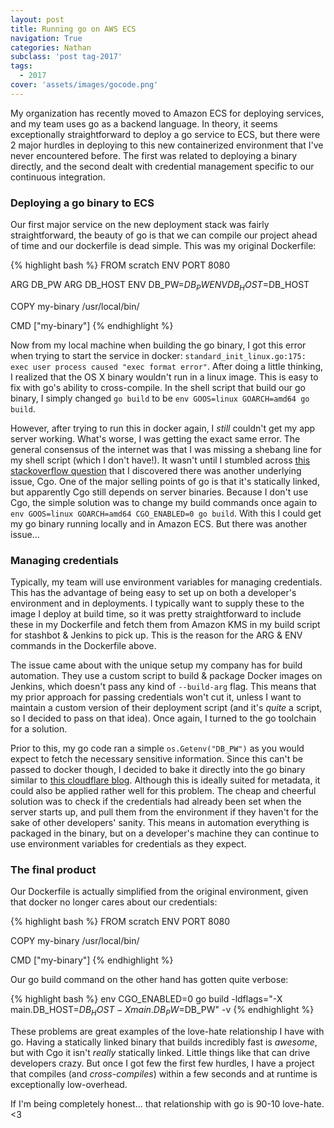```yaml
---
layout: post
title: Running go on AWS ECS
navigation: True
categories: Nathan
subclass: 'post tag-2017'
tags:
  - 2017
cover: 'assets/images/gocode.png'
---
```


My organization has recently moved to Amazon ECS for deploying services, and my team uses go as a backend language. In theory, it seems exceptionally straightforward to deploy a go service to ECS, but there were 2 major hurdles in deploying to this new containerized environment that I've never encountered before. The first was related to deploying a binary directly, and the second dealt with credential management specific to our continuous integration.

### Deploying a go binary to ECS

Our first major service on the new deployment stack was fairly straightforward, the beauty of go is that we can compile our project ahead of time and our dockerfile is dead simple. This was my original Dockerfile:


{% highlight bash %}
FROM scratch
ENV PORT 8080

ARG DB_PW
ARG DB_HOST
ENV DB_PW=$DB_PW
ENV DB_HOST=$DB_HOST

COPY my-binary /usr/local/bin/

CMD ["my-binary"]
{% endhighlight %}

Now from my local machine when building the go binary, I got this error when trying to start the service in docker: `standard_init_linux.go:175: exec user process caused "exec format error"`. After doing a little thinking, I realized that the OS X binary wouldn't run in a linux image. This is easy to fix with go's ability to cross-compile. In the shell script that build our go binary, I simply changed `go build` to be `env GOOS=linux GOARCH=amd64 go build`.

However, after trying to run this in docker again, I _still_ couldn't get my app server working. What's worse, I was getting the exact same error. The general consensus of the internet was that I was missing a shebang line for my shell script (which I don't have!). It wasn't until I stumbled across [this stackoverflow question](http://stackoverflow.com/questions/34729748/installed-go-binary-not-found-in-path-on-alpine-linux-docker) that I discovered there was another underlying issue, Cgo. One of the major selling points of go is that it's statically linked, but apparently Cgo still depends on server binaries. Because I don't use Cgo, the simple solution was to change my build commands once again to `env GOOS=linux GOARCH=amd64 CGO_ENABLED=0 go build`. With this I could get my go binary running locally and in Amazon ECS. But there was another issue...

### Managing credentials

Typically, my team will use environment variables for managing credentials. This has the advantage of being easy to set up on both a developer's environment and in deployments. I typically want to supply these to the image I deploy at build time, so it was pretty straightforward to include these in my Dockerfile and fetch them from Amazon KMS in my build script for stashbot & Jenkins to pick up. This is the reason for the ARG & ENV commands in the Dockerfile above.

The issue came about with the unique setup my company has for build automation. They use a custom script to build & package Docker images on Jenkins, which doesn't pass any kind of `--build-arg` flag. This means that my prior approach for passing credentials won't cut it, unless I want to maintain a custom version of their deployment script (and it's _quite_ a script, so I decided to pass on that idea). Once again, I turned to the go toolchain for a solution.

Prior to this, my go code ran a simple `os.Getenv("DB_PW")` as you would expect to fetch the necessary sensitive information. Since this can't be passed to docker though, I decided to bake it directly into the go binary similar to [this cloudflare blog](https://blog.cloudflare.com/setting-go-variables-at-compile-time/). Although this is ideally suited for metadata, it could also be applied rather well for this problem. The cheap and cheerful solution was to check if the credentials had already been set when the server starts up, and pull them from the environment if they haven't for the sake of other developers' sanity. This means in automation everything is packaged in the binary, but on a developer's machine they can continue to use environment variables for credentials as they expect.

### The final product

Our Dockerfile is actually simplified from the original environment, given that docker no longer cares about our credentials:

{% highlight bash %}
FROM scratch
ENV PORT 8080

COPY my-binary /usr/local/bin/

CMD ["my-binary"]
{% endhighlight %}

Our go build command on the other hand has gotten quite verbose:

{% highlight bash %}
env CGO_ENABLED=0 go build -ldflags="-X main.DB_HOST=$DB_HOST -X main.DB_PW=$DB_PW" -v
{% endhighlight %}

These problems are great examples of the love-hate relationship I have with go. Having a statically linked binary that builds incredibly fast is _awesome_, but with Cgo it isn't _really_ statically linked. Little things like that can drive developers crazy. But once I got few the first few hurdles, I have a project that compiles (and _cross-compiles_) within a few seconds and at runtime is exceptionally low-overhead.

If I'm being completely honest... that relationship with go is 90-10 love-hate. <3
